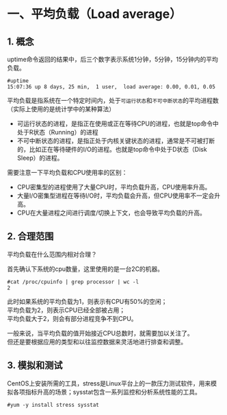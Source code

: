 # 一、平均负载（Load average）
## 1. 概念    
uptime命令返回的结果中，后三个数字表示系统1分钟，5分钟，15分钟内的平均负载。  
```
#uptime
15:07:36 up 8 days, 25 min,  1 user,  load average: 0.00, 0.01, 0.05
```
平均负载是指系统在一个特定时间内，处于`可运行状态`和`不可中断状态`的平均进程数（实际上使用的是统计学中的某种算法）

- 可运行状态的进程，是指正在使用或正在等待CPU的进程，也就是top命令中处于R状态（Running）的进程
- 不可中断状态的进程，是指正处于内核关键状态的进程，通常是不可被打断的，比如正在等待硬件的I/O的进程。也就是top命令中处于D状态（Disk Sleep）的进程。  

需要注意一下平均负载和CPU使用率的区别：  
- CPU密集型的进程使用了大量CPU时，平均负载升高，CPU使用率升高。  
- 大量I/O密集型进程在等待I/O时，平均负载会升高，但CPU使用率不一定会升高。  
- CPU在大量进程之间进行调度/切换上下文，也会导致平均负载的升高。  

## 2. 合理范围
平均负载在什么范围内相对合理？  
  
首先确认下系统的cpu数量，这里使用的是一台2C的机器。 
```
#cat /proc/cpuinfo | grep processor | wc -l
2
```
此时如果系统的平均负载为1，则表示有CPU有50%的空闲；  
平均负载为2，则表示CPU已经全部被占用；  
平均负载大于2，则会有部分进程竞争不到CPU。  
  
一般来说，当平均负载的值开始接近CPU总数时，就需要加以关注了。  
但还是要根据应用的类型和以往监控数据来灵活地进行排查和调整。  

## 3. 模拟和测试  
CentOS上安装所需的工具，stress是Linux平台上的一款压力测试软件，用来模拟各项指标升高的场景；sysstat包含一系列监控和分析系统性能的工具。  
```
#yum -y install stress sysstat
```






